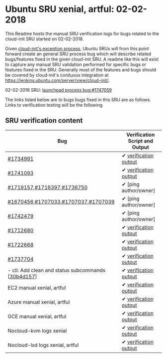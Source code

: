 Ubuntu SRU xenial, artful: 02-02-2018
=====
This Readme hosts the manual SRU verification logs for bugs related to the cloud-init SRU started on 02-02-2018.

Given [cloud-init's exception process](https://wiki.ubuntu.com/CloudinitUpdates), Ubuntu SRUs will from this point forward create an general SRU process bug which will describe related bugs/features fixed in the given cloud-init SRU. A readme like this will exist to capture any manual SRU validation performed for specific bugs or features fixed in the SRU. Generally most of the features and bugs should be covered by cloud-init's conituous integration at https://jenkins.ubuntu.com/server/view/cloud-init/.


02-02-2018 SRU: [launchpad process bug:#1747059](https://pad.lv/1747059)


The links listed below are to bugs bugs fixed in this SRU are as follows. Links to verification testing will be the following


## SRU verification content
| Bug | Verification Script and Output |
| -------- |  -------- |
| [#1734991](http://pad.lv/1734991) | ✔ [verification output](../bugs/lp-1734991.txt) |
| [#1741093](http://pad.lv/1741093) | ✔ [verification output](../bugs/lp-1741093.txt) |
| [#1719157,#1716397,#1736750](http://pad.lv/1719157) | ✔ [ping author/owner] |
| [#1670456,#1707033,#1707037,#1707039](http://pad.lv/1670456) | ✔ [ping author/owner] |
| [#1742479](http://pad.lv/1742479) | ✔ [ping author/owner] |
| [#1712680](http://pad.lv/1712680) | ✔ [verification output](../bugs/lp-1712680.txt) |
| [#1722668](http://pad.lv/1722668) | ✔ [verification output](../bugs/lp-1722668.txt) |
| [#1737704](http://pad.lv/1737704) | ✔ [verification output](../bugs/lp-1737704.txt) |
| - cli: Add clean and status subcommands \[[30b4d157](https://git.launchpad.net/cloud-init/commit/?id=30b4d157)\] | ✔ [verification output](../manual/ec2-sru-17.2.35.txt)|
| EC2 manual xenial, artful | ✔ [verification output](../manual/ec2-sru-17.2.35.txt) |
| Azure manual xenial, artful | ✔ [verification output](../manual/azure-sru-17.2.35.txt) |
| GCE manual xenial, artful | ✔ [verification output](../manual/gce-sru-17.2.35.txt) |
| Nocloud-kvm logs xenial | ✔ [verification output](../manual/nocloud-kvm-sru-17.2.35.txt) |
| Nocloud-lxd logs xenial, artful | ✔ [verification output](../manual/nocloud-lxd-sru-17.2.35.txt) |
